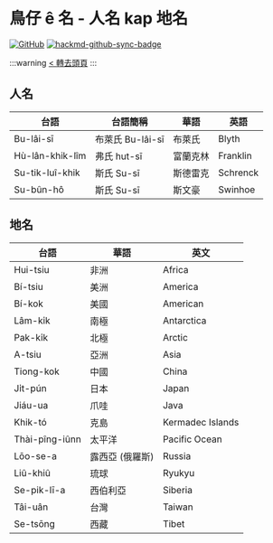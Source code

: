 # 鳥仔 ê 名 - 人名 kap 地名

[![GitHub](https://img.shields.io/badge/GitHub-black?logo=github)](https://github.com/siansiansu/tsiau-a-e-mia)
[![hackmd-github-sync-badge](https://hackmd.io/rq0mWptMSMm8AGoJu0JcIQ/badge)](https://hackmd.io/rq0mWptMSMm8AGoJu0JcIQ)

:::warning
[< 轉去頭頁](https://hackmd.io/@siansiansu/Hy4VzNvha)
:::

## 人名

| 台語 | 台語簡稱 | 華語 | 英語  |
|-|-|-|-|
| Bu-lâi-sī | 布萊氏 Bu-lâi-sī | 布萊氏 | Blyth  |
| Hù-lân-khik-lîm | 弗氏 hut-sī | 富蘭克林 | Franklin  |
| Su-tik-luî-khik | 斯氏 Su-sī | 斯德雷克 | Schrenck  |
| Su-bûn-hô | 斯氏 Su-sī | 斯文豪 | Swinhoe  |

## 地名

| 台語 | 華語 | 英文  |
|-|-|-|
| Hui-tsiu | 非洲 | Africa  |
| Bí-tsiu | 美洲 | America  |
| Bí-kok | 美國 | American  |
| Lâm-ki̍k | 南極 | Antarctica  |
| Pak-ki̍k | 北極 | Arctic  |
| A-tsiu | 亞洲 | Asia  |
| Tiong-kok | 中國 | China  |
| Ji̍t-pún | 日本 | Japan  |
| Jiáu-ua | 爪哇 | Java  |
| Khik-tó | 克島 | Kermadec Islands  |
| Thài-pîng-iûnn | 太平洋 | Pacific Ocean  |
| Lōo-se-a | 露西亞 (俄羅斯) | Russia  |
| Liû-khiû | 琉球 | Ryukyu  |
| Se-pik-lī-a | 西伯利亞 | Siberia  |
| Tâi-uân | 台灣 | Taiwan  |
| Se-tsōng | 西藏 | Tibet  |
